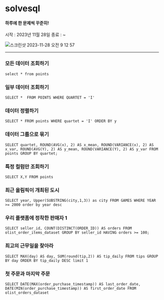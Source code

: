 # solvesql
#### 하루에 한 문제씩 꾸준히!
시작 : 2023년 11월 28일
종료 : ~


![스크린샷 2023-11-28 오전 9 12 57](https://github.com/juhoon212/solvesql/assets/121741140/8c627254-a9e3-46c5-96e3-8116695bbfcb)


------------------

### 모든 데이터 조회하기

`
select * from points
`

### 일부 데이터 조회하기

`
SELECT * 
FROM POINTS
WHERE QUARTET = 'I'
`

### 데이터 정렬하기
`
SELECT *
FROM points
WHERE quartet = 'I'
ORDER BY y
`

### 데이터 그룹으로 묶기

`
SELECT quartet,
        ROUND(AVG(x), 2) AS x_mean,
        ROUND(VARIANCE(x), 2) AS x_var,
        ROUND(AVG(Y), 2) AS y_mean,
        ROUND(VARIANCE(Y), 2) AS y_var
FROM points
GROUP BY quartet;
`

### 특정 컬럼만 조회하기
`
SELECT X,Y
FROM points
`

### 최근 올림픽이 개최된 도시
`
SELECT year, Upper(SUBSTRING(city,1,3)) as city
FROM GAMES
WHERE YEAR >= 2000
order by year desc
`

### 우리 플랫폼에 정착한 판매자 1
`
SELECT seller_id, COUNT(DISTINCT(ORDER_ID)) AS orders
FROM olist_order_items_dataset
GROUP BY seller_id
HAVING orders >= 100;
`

### 최고의 근무일을 찾아라
`
SELECT MAX(day) AS day, SUM(round(tip,2)) AS tip_daily
FROM tips
GROUP BY day
ORDER BY tip_daily DESC
limit 1
`

### 첫 주문과 마지막 주문
`
SELECT
  DATE(MAX(order_purchase_timestamp)) AS last_order_date,
  DATE(MIN(order_purchase_timestamp)) AS first_order_date
FROM
  olist_orders_dataset
`

